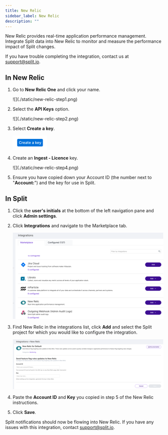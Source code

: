 ```yaml
---
title: New Relic
sidebar_label: New Relic
description: ""
---
```


<p>
  <button hidden style={{borderRadius:'8px', border:'1px', fontFamily:'Courier New', fontWeight:'800', textAlign:'left'}}> help.split.io link: https://help.split.io/hc/en-us/articles/360020695432-New-Relic <br /> ✘ images still hosted on help.split.io </button>
</p>

New Relic provides real-time application performance management. Integrate Split data into New Relic to monitor and measure the performance impact of Split changes.

If you have trouble completing the integration, contact us at [support@split.io](mailto:support@split.io).

## In New Relic
 
1. Go to **New Relic One** and click your name.

   <div style={{maxWidth:300}}> ![](./static/new-relic-step1.png) </div>

2. Select the **API Keys** option.

   <div style={{maxWidth:400}}> ![](./static/new-relic-step2.png) </div>

3. Select **Create a key**.

   ![](./static/new-relic-step3.png)

4. Create an **Ingest - Licence** key. 

   <div style={{maxWidth:400}}> ![](./static/new-relic-step4.png) </div>

5. Ensure you have copied down your Account ID (the number next to "**Account:**") and the key for use in Split.

## In Split

1. Click the **user's initials** at the bottom of the left navigation pane and click **Admin settings**.
2. Click **Integrations** and navigate to the Marketplace tab.

   ![](./static/new-relic-splitadmin.png)

3. Find New Relic in the integrations list, click **Add** and select the Split project for which you would like to configure the integration.

   ![](./static/new-relic-integration.png)

4. Paste the **Account ID** and **Key** you copied in step 5 of the New Relic instructions.
5. Click **Save**.

Split notifications should now be flowing into New Relic. If you have any issues with this integration, contact [support@split.io](mailto:support@split.io).
